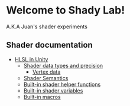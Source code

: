 ﻿# Welcome to Shady Lab!

A.K.A Juan's shader experiments

## Shader documentation

- [HLSL in Unity](https://docs.unity3d.com/Manual/SL-ShaderPrograms.html)
  - [Shader data types and precision](https://docs.unity3d.com/Manual/SL-DataTypesAndPrecision.html)
    - [Vertex data](https://docs.unity3d.com/Manual/SL-VertexProgramInputs.html)
  - [Shader Semantics](https://docs.unity3d.com/Manual/SL-ShaderSemantics.html) 
  - [Built-in shader helper functions](https://docs.unity3d.com/Manual/SL-BuiltinFunctions.html)
  - [Built-in shader variables](https://docs.unity3d.com/Manual/SL-UnityShaderVariables.html)
  - [Built-in macros](https://docs.unity3d.com/Manual/SL-BuiltinMacros.html)